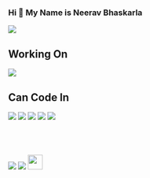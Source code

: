### Hi 👋 My Name is Neerav Bhaskarla 
<link rel="preconnect" href="https://fonts.gstatic.com">
<link rel="stylesheet" href="styles.css">
<link href="https://fonts.googleapis.com/css2?family=Source+Code+Pro&display=swap" rel="stylesheet">
<img src="https://media.giphy.com/media/zOvBKUUEERdNm/giphy.gif">
<h2>Working On</h2>
<img src="https://media.giphy.com/media/USV0ym3bVWQJJmNu3N/giphy.gif">
  <h2>Can Code In</h2>
<div style="display:block-inline,padding:10px">
  <img src="https://img.icons8.com/color/96/000000/python.png">
  <img src="https://img.icons8.com/color/96/000000/java-coffee-cup-logo.png"/>
  <img src="https://img.icons8.com/color/96/000000/typescript.png"/>
  <img src="https://img.icons8.com/color/96/000000/javascript.png"/>
  <img src="https://img.icons8.com/color/96/000000/c-plus-plus-logo.png"/>
       </div>
<br/>
  <br/>
  <br/>
  <br/>
<div style="display:block-inline">
  <a href = "mailto: neeravbhaskarla@gmail.com"><img src="https://img.icons8.com/fluent/38/000000/gmail--v2.png"></a>
  <a href="https://stackoverflow.com/users/11688546/kindacoder" target="_blank"><img src="https://upload.wikimedia.org/wikipedia/commons/thumb/e/ef/Stack_Overflow_icon.svg/38px-Stack_Overflow_icon.svg.png"></a>
  <a href="https://www.linkedin.com/in/neerav-bhaskarla-a481a9192/" target="_blank"><img src="https://cdn4.iconfinder.com/data/icons/social-messaging-ui-color-shapes-2-free/128/social-linkedin-circle-512.png" height="30px"></a>
</div>
